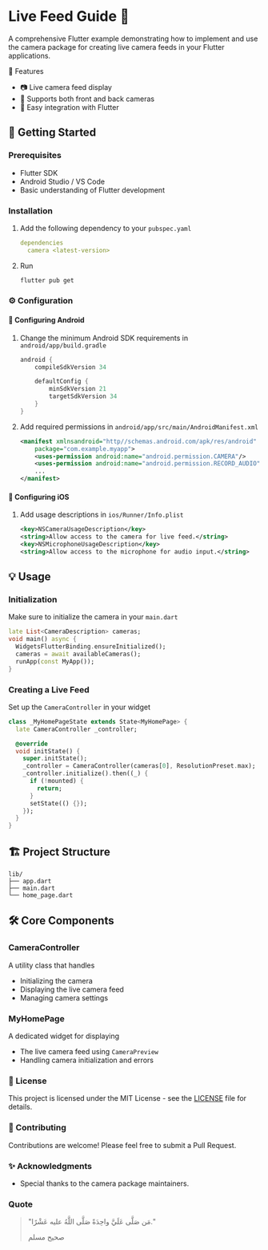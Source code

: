 # Live Feed Guide 📸

A comprehensive Flutter example demonstrating how to implement and use the camera package for creating live camera feeds in your Flutter applications.

🌟 Features

- 📷 Live camera feed display
- 📱 Supports both front and back cameras
- 🚀 Easy integration with Flutter

## 🚀 Getting Started

### Prerequisites

- Flutter SDK
- Android Studio / VS Code
- Basic understanding of Flutter development

### Installation

1. Add the following dependency to your `pubspec.yaml`

   ```yaml
   dependencies
     camera <latest-version>
   ```

2. Run

   ```bash
   flutter pub get
   ```

### ⚙️ Configuration

#### 🤖 Configuring Android

1. Change the minimum Android SDK requirements in `android/app/build.gradle`

   ```gradle
   android {
       compileSdkVersion 34

       defaultConfig {
           minSdkVersion 21
           targetSdkVersion 34
       }
   }
   ```

2. Add required permissions in `android/app/src/main/AndroidManifest.xml`

   ```xml
   <manifest xmlnsandroid="http//schemas.android.com/apk/res/android"
       package="com.example.myapp">
       <uses-permission android:name="android.permission.CAMERA"/>
       <uses-permission android:name="android.permission.RECORD_AUDIO"/>
       ...
   </manifest>
   ```

#### 🍏 Configuring iOS

1. Add usage descriptions in `ios/Runner/Info.plist`

   ```xml
   <key>NSCameraUsageDescription</key>
   <string>Allow access to the camera for live feed.</string>
   <key>NSMicrophoneUsageDescription</key>
   <string>Allow access to the microphone for audio input.</string>
   ```

## 💡 Usage

### Initialization

Make sure to initialize the camera in your `main.dart`

```dart
late List<CameraDescription> cameras;
void main() async {
  WidgetsFlutterBinding.ensureInitialized();
  cameras = await availableCameras();
  runApp(const MyApp());
}
```

### Creating a Live Feed

Set up the `CameraController` in your widget

```dart
class _MyHomePageState extends State<MyHomePage> {
  late CameraController _controller;

  @override
  void initState() {
    super.initState();
    _controller = CameraController(cameras[0], ResolutionPreset.max);
    _controller.initialize().then((_) {
      if (!mounted) {
        return;
      }
      setState(() {});
    });
  }
}
```

## 🏗️ Project Structure

``` structure
lib/
├── app.dart
├── main.dart
└── home_page.dart
```

## 🛠️ Core Components

### CameraController

A utility class that handles

- Initializing the camera
- Displaying the live camera feed
- Managing camera settings

### MyHomePage

A dedicated widget for displaying

- The live camera feed using `CameraPreview`
- Handling camera initialization and errors

### 📝 License

This project is licensed under the MIT License - see the [LICENSE](LICENSE) file for details.

### 🤝 Contributing

Contributions are welcome! Please feel free to submit a Pull Request.

### ✨ Acknowledgments

- Special thanks to the camera package maintainers.

### Quote

> "مَن صَلَّى عَلَيَّ واحِدَةً صَلَّى اللَّهُ عليه عَشْرًا."
>
> صحيح مسلم

